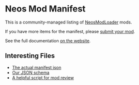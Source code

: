 # Neos Mod Manifest

This is a community-managed listing of [NeosModLoader](https://github.com/neos-modding-group/NeosModLoader) mods.

If you have more items for the manifest, please [submit your mod](https://www.neosmodloader.com/submission-tutorial).

See the full documentation [on the website](https://www.neosmodloader.com/manifest.html).

## Interesting Files
- [The actual manifest json](manifest.json)
- [Our JSON schema](schema.json)
- [A helpful script for mod review](docs/review-script.md)

